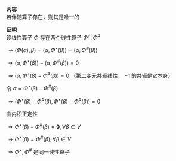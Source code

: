 **内容**  
若伴随算子存在，则其是唯一的  
  
**证明**  
设线性算子 $\Phi$ 存在两个线性算子 $\Phi^\star,\Phi^{\#}$   
  
 $\Rightarrow(\Phi(\alpha),\beta)=(\alpha,\Phi^\star(\beta))=(\alpha,\Phi^{\#}(\beta))$   
  
 $\Rightarrow(\alpha,\Phi^\star(\beta))-(\alpha,\Phi^{\#}(\beta))=0$   
  
 $\Rightarrow(\alpha,\Phi^\star(\beta)-\Phi^{\#}(\beta))=0$ （第二变元共轭线性， $-1$ 的共轭是它本身）  
  
令 $\alpha=\Phi^\star(\beta)-\Phi^{\#}(\beta)$   
  
 $\Rightarrow(\Phi^\star(\beta)-\Phi^{\#}(\beta),\Phi^\star(\beta)-\Phi^{\#}(\beta))=0$   
  
由内积正定性  
  
 $\Rightarrow\Phi^\star(\beta)-\Phi^{\#}(\beta)=\mathbf0,\forall\beta\in V$   
  
 $\Rightarrow\Phi^\star(\beta)=\Phi^{\#}(\beta),\forall\beta\in V$   
  
 $\Rightarrow\Phi^\star,\Phi^{\#}$ 是同一线性算子  
